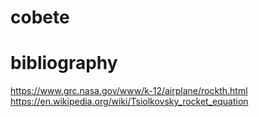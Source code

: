 # cobete

# bibliography
https://www.grc.nasa.gov/www/k-12/airplane/rockth.html
https://en.wikipedia.org/wiki/Tsiolkovsky_rocket_equation
